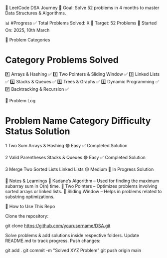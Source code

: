 🚀 LeetCode DSA Journey
📌 Goal: Solve 52 problems in 4 months to master Data Structures & Algorithms.

📊 #Progress
✅ Total Problems Solved: X
🎯 Target: 52 Problems
📆 Started On: 2025, 10th March



📂 Problem Categories
#	Category	Problems Solved
1️⃣	Arrays & Hashing	✅ 
2️⃣	Two Pointers & Sliding Window	✅ 
3️⃣	Linked Lists	✅ 
4️⃣	Stacks & Queues	✅ 
5️⃣	Trees & Graphs	✅ 
6️⃣	Dynamic Programming	✅ 
7️⃣	Backtracking & Recursion	✅ 


📌 Problem Log
#	Problem Name	Category	Difficulty	Status	Solution
1	Two Sum	Arrays & Hashing	🟢 Easy	✅ Completed	Solution

2	Valid Parentheses	Stacks & Queues	🟢 Easy	✅ Completed	Solution

3	Merge Two Sorted Lists	Linked Lists	🟡 Medium	🔄 In Progress	Solution

📖 Notes & Learnings
📝 Kadane’s Algorithm – Used for finding the maximum subarray sum in O(n) time.
📝 Two Pointers – Optimizes problems involving sorted arrays or linked lists.
📝 Sliding Window – Helps in problems related to substring optimizations.

📌 How to Use This Repo

Clone the repository:

git clone https://github.com/yourusername/DSA.git

Solve problems & add solutions inside respective folders.
Update README.md to track progress.
Push changes:

git add .
git commit -m "Solved XYZ Problem"
git push origin main